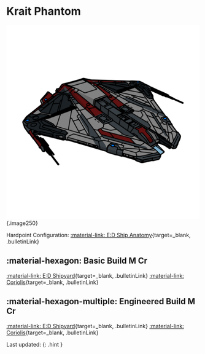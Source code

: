 # Krait Phantom
![Ship Image](../assets/icons/krait-phantom.svg){.image250}

Hardpoint Configuration: [:material-link: E:D Ship Anatomy](https://siriuscorp.cc/edsa/?s=krait-phantom){target=_blank, .bulletinLink}

## :material-hexagon: Basic Build **M Cr**

[:material-link: E:D Shipyard](){target=_blank, .bulletinLink}
[:material-link: Coriolis](){target=_blank, .bulletinLink}

## :material-hexagon-multiple: Engineered Build **M Cr**

[:material-link: E:D Shipyard](){target=_blank, .bulletinLink}
[:material-link: Coriolis](){target=_blank, .bulletinLink}

Last updated: 
{: .hint }

